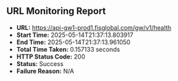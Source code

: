 ## URL Monitoring Report

- **URL:** https://api-gw1-prod1.fisglobal.com/gw/v1/health
- **Start Time:** 2025-05-14T21:37:13.803917
- **End Time:** 2025-05-14T21:37:13.961050
- **Total Time Taken:** 0.157133 seconds
- **HTTP Status Code:** 200
- **Status:** Success
- **Failure Reason:** N/A
